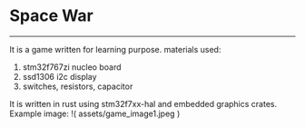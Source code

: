 # Space War
------------------------------------
It is a game written for learning purpose.
materials used:
1. stm32f767zi nucleo board
2. ssd1306 i2c display
3. switches, resistors, capacitor

It is written in rust using stm32f7xx-hal and embedded graphics crates.
Example image: !( assets/game_image1.jpeg )
